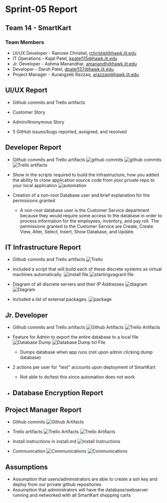 # Sprint-05 Report

## Team 14 - SmartKart

### Team Members

* UI/UX Developer - Ramzee Christiel, rchristiel@hawk.iit.edu
* IT Operations - Kajal Patel, kpatel115@hawk.iit.edu
* Jr. Developer - Ashma Manandhar, amanandh@hawk.iit.edu
* Developer - Darsh Patel, dpatel137@hawk.iit.edu
* Project Manager - Aurangzeb Razzaq, arazzaq@hawk.iit.edu

## UI/UX Report

* Github commits and Trello artifacts

* Customer Story


* Admin/Anonymous Story


* 5 GitHub issues/bugs reported, assigned, and resolved

## Developer Report

* Github commits and Trello artifacts
![github commits](../webApp/darsh_commits.PNG)
![github commits](../webApp/darsh_commits2.PNG)
![Trello artifacts](../webApp/darsh_trello.PNG)

* Show in the scripts required to build the Infrastructure, how you added the ability to clone application source code from your private repo to your local application
![automation](../webApp/darsh_automation.PNG)

* Creation of a non-root Database user and brief explanation for the permissions granted
  * A non-root database user is the Customer Service department because they would require some access to the database in order to process information for the employees, inventory, and pay roll. The permissions granted to the Customer Service are Create, Create View, Alter, Select, Insert, Show Database, and Update. 


## IT Infrastructure Report

* Github commits and Trello artifacts
![Trello](../webApp/trelloKajal.png)

* Included a script that will build each of these discrete systems as virtual machines automatically.
![install file](../webApp/shfilescommitKajal.png)
![startingvagrant file](../webApp/vagrantKajal.png)

* Diagram of all discrete servers and their IP Addresses
![diagram](../webApp/diagramcommitKajal.png)
![Diagram](../webApp/vmdiagramKajal.png)

* Included a list of external packages.
![package](../webApp/packageKajal.png)


## Jr. Developer

* Github commits and Trello artifacts
![Github Artifacts](../webApp/githubAshma5.png)
![Trello Artifacts](../webApp/trello5Ashma.png)

* Feature for Admin to export the entire database to a local file
![Database Dump](../webApp/adminDumpDB.png)
![Database Dump txt File](../webApp/dumptxtFile.png)
  * Dumps database when app runs (not upon admin clicking dump database)  

* 2 actions per user for "test" accounts upon deployment of SmartKart
  * Not able to do/test this since automation does not work
* Database Encryption Report
   ---- 

## Project Manager Report

* Github commits
![Github Artifacts](../webApp/zgit.png)
* Trello artifacts
![Trello Artifacts](../webApp/trell1.png)
![Trello Artifacts](../webApp/trell2.png)


* Install instructions in install.md
![Install Instructions](../webApp/install1.png)

* Communication
![Communications](../webApp/coms2.png)
![Communications](../webApp/coms1.png)


## Assumptions

- Assumption that users/administrators are able to create a ssh key and deploy from our private github repositories
- Assumption that administrators will have the database/webserver running and networked with all SmartKart shopping carts
